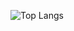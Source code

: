 ![Top Langs](https://github-readme-stats.vercel.app/api/top-langs/?username=futureslinky&hide=TeX&layout=compact)
